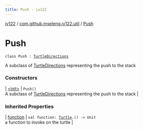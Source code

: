 ```yaml
---
title: Push - iv122
---
```


[iv122](../../index.md) / [com.github.mseleng.iv122.util](../index.md) / [Push](.)

# Push

`class Push : `[`TurtleDirections`](../-turtle-directions/index.md)

A subclass of [TurtleDirections](../-turtle-directions/index.md) representing the push to the stack

### Constructors

| [&lt;init&gt;](-init-.md) | `Push()`<br>A subclass of [TurtleDirections](../-turtle-directions/index.md) representing the push to the stack |

### Inherited Properties

| [function](../-turtle-directions/function.md) | `val function: `[`Turtle`](../-turtle/index.md)`.() -> Unit`<br>a function to invoke on the turtle |

